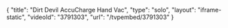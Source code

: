 {
    "title": "Dirt Devil AccuCharge Hand Vac",
    "type": "solo",
    "layout": "iframe-static",
    "videoId": "3791303",
    "url": "\/tvpembed\/3791303"
}